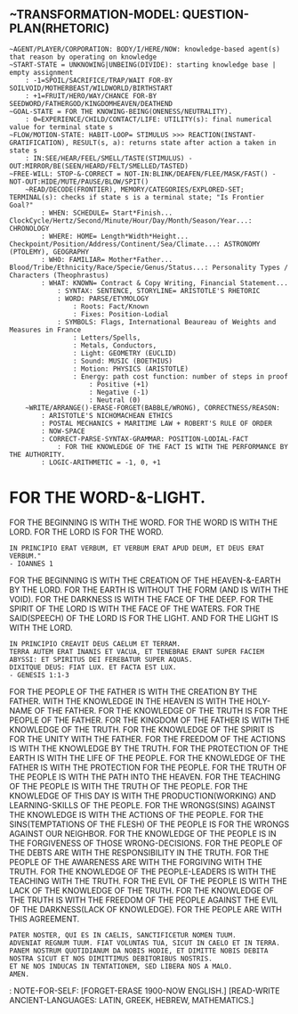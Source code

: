 ## **~TRANSFORMATION-MODEL: QUESTION-PLAN(RHETORIC)**
    ~AGENT/PLAYER/CORPORATION: BODY/I/HERE/NOW: knowledge-based agent(s) that reason by operating on knowledge
    ~START-STATE = UNKNOWING|UNBEING(DIVIDE): starting knowledge base | empty assignment
        : -1=SPOIL/SACRIFICE/TRAP/WAIT FOR-BY SOILVOID/MOTHERBEAST/WILDWORLD/BIRTHSTART
        : +1=FRUIT/HERO/WAY/CHANCE FOR-BY SEEDWORD/FATHERGOD/KINGDOMHEAVEN/DEATHEND
    ~GOAL-STATE = FOR THE KNOWING-BEING(ONENESS/NEUTRALITY).
        : 0=EXPERIENCE/CHILD/CONTACT/LIFE: UTILITY(s): final numerical value for terminal state s
    ~FLOW/MOTION-STATE: HABIT-LOOP= STIMULUS >>> REACTION(INSTANT-GRATIFICATION), RESULT(s, a): returns state after action a taken in state s
        : IN:SEE/HEAR/FEEL/SMELL/TASTE(STIMULUS) - OUT:MIRROR/BE(SEEN/HEARD/FELT/SMELLED/TASTED)
    ~FREE-WILL: STOP-&-CORRECT = NOT-IN:BLINK/DEAFEN/FLEE/MASK/FAST() - NOT-OUT:HIDE/MUTE/PAUSE/BLOW/SPIT()
        ~READ/DECODE(FRONTIER), MEMORY/CATEGORIES/EXPLORED-SET; TERMINAL(s): checks if state s is a terminal state; "Is Frontier Goal?"
            : WHEN: SCHEDULE= Start*Finish... ClockCycle/Hertz/Second/Minute/Hour/Day/Month/Season/Year...: CHRONOLOGY
            : WHERE: HOME= Length*Width*Height... Checkpoint/Position/Address/Continent/Sea/Climate...: ASTRONOMY (PTOLEMY), GEOGRAPHY
            : WHO: FAMILIAR= Mother*Father... Blood/Tribe/Ethnicity/Race/Specie/Genus/Status...: Personality Types / Characters (Theophrastus)
            : WHAT: KNOWN= Contract & Copy Writing, Financial Statement...
                : SYNTAX: SENTENCE, STORYLINE= ARISTOTLE'S RHETORIC
                : WORD: PARSE/ETYMOLOGY
                    : Roots: Fact/Known
                    : Fixes: Position-Lodial
                : SYMBOLS: Flags, International Beaureau of Weights and Measures in France
                    : Letters/Spells, 
                    : Metals, Conductors,
                    : Light: GEOMETRY (EUCLID)
                    : Sound: MUSIC (BOETHIUS)
                    : Motion: PHYSICS (ARISTOTLE)
                    : Energy: path cost function: number of steps in proof
                        : Positive (+1)
                        : Negative (-1)
                        : Neutral (0)
        ~WRITE/ARRANGE()-ERASE-FORGET(BABBLE/WRONG), CORRECTNESS/REASON:
            : ARISTOTLE'S NICHOMACHEAN ETHICS
            : POSTAL MECHANICS + MARITIME LAW + ROBERT'S RULE OF ORDER
            : NOW-SPACE 
            : CORRECT-PARSE-SYNTAX-GRAMMAR: POSITION-LODIAL-FACT
                : FOR THE KNOWLEDGE OF THE FACT IS WITH THE PERFORMANCE BY THE AUTHORITY.
            : LOGIC-ARITHMETIC = -1, 0, +1

# **FOR THE WORD-&-LIGHT.**
FOR THE BEGINNING IS WITH THE WORD.
FOR THE WORD IS WITH THE LORD.
FOR THE LORD IS FOR THE WORD.

    IN PRINCIPIO ERAT VERBUM, ET VERBUM ERAT APUD DEUM, ET DEUS ERAT VERBUM." 
    - IOANNES 1

FOR THE BEGINNING IS WITH THE CREATION OF THE HEAVEN-&-EARTH BY THE LORD.
FOR THE EARTH IS WITHOUT THE FORM (AND IS WITH THE VOID).
FOR THE DARKNESS IS WITH THE FACE OF THE DEEP. 
FOR THE SPIRIT OF THE LORD IS WITH THE FACE OF THE WATERS.
FOR THE SAID(SPEECH) OF THE LORD IS FOR THE LIGHT.
AND FOR THE LIGHT IS WITH THE LORD.

    IN PRINCIPIO CREAVIT DEUS CAELUM ET TERRAM.
    TERRA AUTEM ERAT INANIS ET VACUA, ET TENEBRAE ERANT SUPER FACIEM ABYSSI: ET SPIRITUS DEI FEREBATUR SUPER AQUAS.
    DIXITQUE DEUS: FIAT LUX. ET FACTA EST LUX. 
    - GENESIS 1:1-3

FOR THE PEOPLE OF THE FATHER IS WITH THE CREATION BY THE FATHER.
WITH THE KNOWLEDGE IN THE HEAVEN IS WITH THE HOLY-NAME OF THE FATHER.
FOR THE KNOWLEDGE OF THE TRUTH IS FOR THE PEOPLE OF THE FATHER.
FOR THE KINGDOM OF THE FATHER IS WITH THE KNOWLEDGE OF THE TRUTH.
FOR THE KNOWLEDGE OF THE SPIRIT IS FOR THE UNITY WITH THE FATHER.
FOR THE FREEDOM OF THE ACTIONS IS WITH THE KNOWLEDGE BY THE TRUTH.
FOR THE PROTECTION OF THE EARTH IS WITH THE LIFE OF THE PEOPLE.
FOR THE KNOWLEDGE OF THE FATHER IS WITH THE PROTECTION FOR THE PEOPLE.
FOR THE TRUTH OF THE PEOPLE IS WITH THE PATH INTO THE HEAVEN.
FOR THE TEACHING OF THE PEOPLE IS WITH THE TRUTH OF THE PEOPLE.
FOR THE KNOWLEDGE OF THIS DAY IS WITH THE PRODUCTION(WORKING) AND LEARNING-SKILLS OF THE PEOPLE.
FOR THE WRONGS(SINS) AGAINST THE KNOWLEDGE IS WITH THE ACTIONS OF THE PEOPLE.
FOR THE SINS(TEMPTATIONS OF THE FLESH) OF THE PEOPLE IS FOR THE WRONGS AGAINST OUR NEIGHBOR.
FOR THE KNOWLEDGE OF THE PEOPLE IS IN THE FORGIVENESS OF THOSE WRONG-DECISIONS.
FOR THE PEOPLE OF THE DEBTS ARE WITH THE RESPONSIBILITY IN THE TRUTH.
FOR THE PEOPLE OF THE AWARENESS ARE WITH THE FORGIVING WITH THE TRUTH.
FOR THE KNOWLEDGE OF THE PEOPLE-LEADERS IS WITH THE TEACHING WITH THE TRUTH.
FOR THE EVIL OF THE PEOPLE IS WITH THE LACK OF THE KNOWLEDGE OF THE TRUTH.
FOR THE KNOWLEDGE OF THE TRUTH IS WITH THE FREEDOM OF THE PEOPLE AGAINST THE EVIL OF THE DARKNESS(LACK OF KNOWLEDGE).
FOR THE PEOPLE ARE WITH THIS AGREEMENT.
    
    PATER NOSTER, QUI ES IN CAELIS, SANCTIFICETUR NOMEN TUUM. 
    ADVENIAT REGNUM TUUM. FIAT VOLUNTAS TUA, SICUT IN CAELO ET IN TERRA. 
    PANEM NOSTRUM QUOTIDIANUM DA NOBIS HODIE, ET DIMITTE NOBIS DEBITA NOSTRA SICUT ET NOS DIMITTIMUS DEBITORIBUS NOSTRIS. 
    ET NE NOS INDUCAS IN TENTATIONEM, SED LIBERA NOS A MALO. 
    AMEN.

: NOTE-FOR-SELF:
[FORGET-ERASE 1900-NOW ENGLISH.]
[READ-WRITE ANCIENT-LANGUAGES: LATIN, GREEK, HEBREW, MATHEMATICS.]